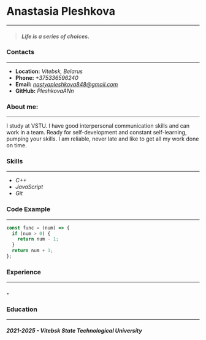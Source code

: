 # **Anastasia Pleshkova**
*******************
 > #### *Life is a series of choices.*
### **Contacts**
*********************
* **Location:** *Vitebsk, Belarus*
* **Phone:** *+375336596240*
* **Email:** *nastyapleshkova848@gmail.com*
* **GitHub:** *PleshkovaANn*
### **About me:**
*******************************
 I study at VSTU. I have good interpersonal communication skills and can work in a team. Ready for self-development and constant self-learning, pumping your skills. I am reliable, never late and like to get all my work done on time.
### **Skills**
**********************************
* *C++*
* *JavaScript*
* *Git*
### **Code Example**
*******************************
```javascript
const func = (num) => {
  if (num > 0) {
    return num - 1;
  }
  return num + 1;
};
```
### **Experience**
*******************************
#### *-*
### **Education**
*************************************
#### *2021-2025 - Vitebsk State Technological University*
